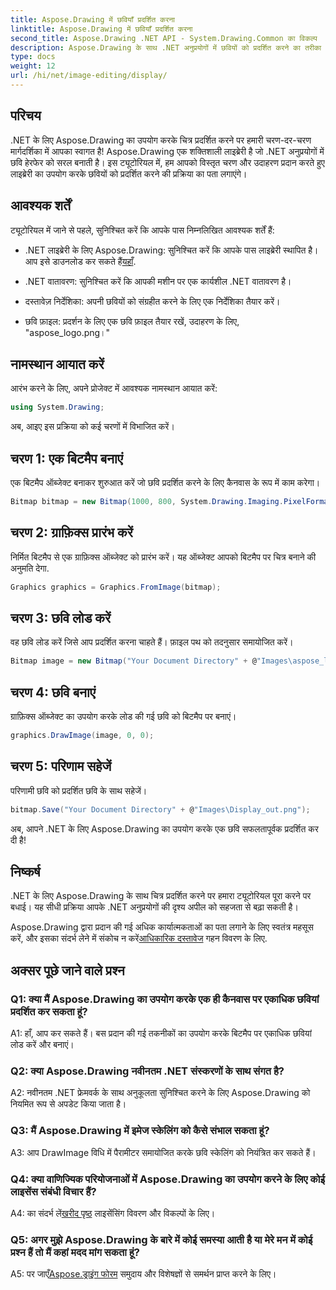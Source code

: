 ```yaml
---
title: Aspose.Drawing में छवियाँ प्रदर्शित करना
linktitle: Aspose.Drawing में छवियाँ प्रदर्शित करना
second_title: Aspose.Drawing .NET API - System.Drawing.Common का विकल्प
description: Aspose.Drawing के साथ .NET अनुप्रयोगों में छवियों को प्रदर्शित करने का तरीका जानें। आसान चरणों के लिए हमारे ट्यूटोरियल का अनुसरण करें और अपनी दृश्य सामग्री को बेहतर बनाएं।
type: docs
weight: 12
url: /hi/net/image-editing/display/
---
```

## परिचय

.NET के लिए Aspose.Drawing का उपयोग करके चित्र प्रदर्शित करने पर हमारी चरण-दर-चरण मार्गदर्शिका में आपका स्वागत है! Aspose.Drawing एक शक्तिशाली लाइब्रेरी है जो .NET अनुप्रयोगों में छवि हेरफेर को सरल बनाती है। इस ट्यूटोरियल में, हम आपको विस्तृत चरण और उदाहरण प्रदान करते हुए लाइब्रेरी का उपयोग करके छवियों को प्रदर्शित करने की प्रक्रिया का पता लगाएंगे।

## आवश्यक शर्तें

ट्यूटोरियल में जाने से पहले, सुनिश्चित करें कि आपके पास निम्नलिखित आवश्यक शर्तें हैं:

-  .NET लाइब्रेरी के लिए Aspose.Drawing: सुनिश्चित करें कि आपके पास लाइब्रेरी स्थापित है। आप इसे डाउनलोड कर सकते हैं[यहाँ](https://releases.aspose.com/drawing/net/).

- .NET वातावरण: सुनिश्चित करें कि आपकी मशीन पर एक कार्यशील .NET वातावरण है।

- दस्तावेज़ निर्देशिका: अपनी छवियों को संग्रहीत करने के लिए एक निर्देशिका तैयार करें।

- छवि फ़ाइल: प्रदर्शन के लिए एक छवि फ़ाइल तैयार रखें, उदाहरण के लिए, "aspose_logo.png।"

## नामस्थान आयात करें

आरंभ करने के लिए, अपने प्रोजेक्ट में आवश्यक नामस्थान आयात करें:

```csharp
using System.Drawing;
```

अब, आइए इस प्रक्रिया को कई चरणों में विभाजित करें।

## चरण 1: एक बिटमैप बनाएं

एक बिटमैप ऑब्जेक्ट बनाकर शुरुआत करें जो छवि प्रदर्शित करने के लिए कैनवास के रूप में काम करेगा।

```csharp
Bitmap bitmap = new Bitmap(1000, 800, System.Drawing.Imaging.PixelFormat.Format32bppPArgb);
```

## चरण 2: ग्राफ़िक्स प्रारंभ करें

निर्मित बिटमैप से एक ग्राफ़िक्स ऑब्जेक्ट को प्रारंभ करें। यह ऑब्जेक्ट आपको बिटमैप पर चित्र बनाने की अनुमति देगा.

```csharp
Graphics graphics = Graphics.FromImage(bitmap);
```

## चरण 3: छवि लोड करें

वह छवि लोड करें जिसे आप प्रदर्शित करना चाहते हैं। फ़ाइल पथ को तदनुसार समायोजित करें।

```csharp
Bitmap image = new Bitmap("Your Document Directory" + @"Images\aspose_logo.png");
```

## चरण 4: छवि बनाएं

ग्राफ़िक्स ऑब्जेक्ट का उपयोग करके लोड की गई छवि को बिटमैप पर बनाएं।

```csharp
graphics.DrawImage(image, 0, 0);
```

## चरण 5: परिणाम सहेजें

परिणामी छवि को प्रदर्शित छवि के साथ सहेजें।

```csharp
bitmap.Save("Your Document Directory" + @"Images\Display_out.png");
```

अब, आपने .NET के लिए Aspose.Drawing का उपयोग करके एक छवि सफलतापूर्वक प्रदर्शित कर दी है!

## निष्कर्ष

.NET के लिए Aspose.Drawing के साथ चित्र प्रदर्शित करने पर हमारा ट्यूटोरियल पूरा करने पर बधाई। यह सीधी प्रक्रिया आपके .NET अनुप्रयोगों की दृश्य अपील को सहजता से बढ़ा सकती है।

Aspose.Drawing द्वारा प्रदान की गई अधिक कार्यात्मकताओं का पता लगाने के लिए स्वतंत्र महसूस करें, और इसका संदर्भ लेने में संकोच न करें[आधिकारिक दस्तावेज](https://reference.aspose.com/drawing/net/) गहन विवरण के लिए.

## अक्सर पूछे जाने वाले प्रश्न

### Q1: क्या मैं Aspose.Drawing का उपयोग करके एक ही कैनवास पर एकाधिक छवियां प्रदर्शित कर सकता हूं?

A1: हाँ, आप कर सकते हैं। बस प्रदान की गई तकनीकों का उपयोग करके बिटमैप पर एकाधिक छवियां लोड करें और बनाएं।

### Q2: क्या Aspose.Drawing नवीनतम .NET संस्करणों के साथ संगत है?

A2: नवीनतम .NET फ्रेमवर्क के साथ अनुकूलता सुनिश्चित करने के लिए Aspose.Drawing को नियमित रूप से अपडेट किया जाता है।

### Q3: मैं Aspose.Drawing में इमेज स्केलिंग को कैसे संभाल सकता हूं?

A3: आप DrawImage विधि में पैरामीटर समायोजित करके छवि स्केलिंग को नियंत्रित कर सकते हैं।

### Q4: क्या वाणिज्यिक परियोजनाओं में Aspose.Drawing का उपयोग करने के लिए कोई लाइसेंस संबंधी विचार हैं?

A4: का संदर्भ लें[खरीद पृष्ठ](https://purchase.aspose.com/buy) लाइसेंसिंग विवरण और विकल्पों के लिए।

### Q5: अगर मुझे Aspose.Drawing के बारे में कोई समस्या आती है या मेरे मन में कोई प्रश्न हैं तो मैं कहां मदद मांग सकता हूं?

 A5: पर जाएँ[Aspose.ड्राइंग फोरम](https://forum.aspose.com/c/diagram/17) समुदाय और विशेषज्ञों से समर्थन प्राप्त करने के लिए।